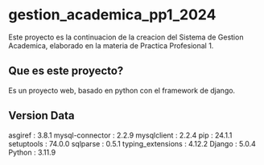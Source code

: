 # gestion_academica_pp1_2024

Este proyecto es la continuacion de la creacion del Sistema de Gestion Academica, elaborado en la materia de Practica
Profesional 1.

## Que es este proyecto?

Es un proyecto web, basado en python con el framework de django.

## Version Data

asgiref             : 3.8.1
mysql-connector     : 2.2.9
mysqlclient         : 2.2.4
pip                 : 24.1.1
setuptools          : 74.0.0
sqlparse            : 0.5.1
typing_extensions   : 4.12.2
Django              : 5.0.4
Python              : 3.11.9
